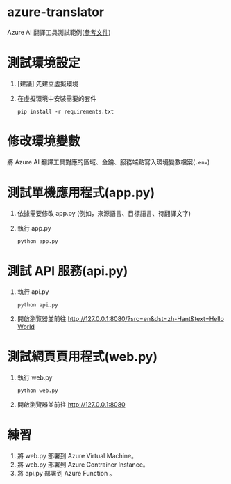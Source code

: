 # azure-translator
Azure AI 翻譯工具測試範例([參考文件](https://learn.microsoft.com/en-us/python/api/overview/azure/ai-translation-text-readme?view=azure-python-preview))

# 測試環境設定
1. [建議] 先建立虛擬環境
2. 在虛擬環境中安裝需要的套件

   `pip install -r requirements.txt`

# 修改環境變數
將 Azure AI 翻譯工具對應的區域、金鑰、服務端點寫入環境變數檔案(`.env`)

# 測試單機應用程式(app.py)
1. 依據需要修改 app.py (例如，來源語言、目標語言、待翻譯文字)
2. 執行 app.py

   `python app.py`

# 測試 API 服務(api.py)
1. 執行 api.py

    `python api.py`
2. 開啟瀏覽器並前往 [http://127.0.0.1:8080/?src=en&dst=zh-Hant&text=Hello World](http://127.0.0.1:8080/?src=en&dst=zh-Hant&text=Hello%20World)

# 測試網頁頁用程式(web.py)
1. 執行 web.py

   `python web.py`
2. 開啟瀏覽器並前往 http://127.0.0.1:8080

# 練習
1. 將 web.py 部署到 Azure Virtual Machine。
2. 將 web.py 部署到 Azure Contrainer Instance。
3. 將 api.py 部署到 Azure Function 。